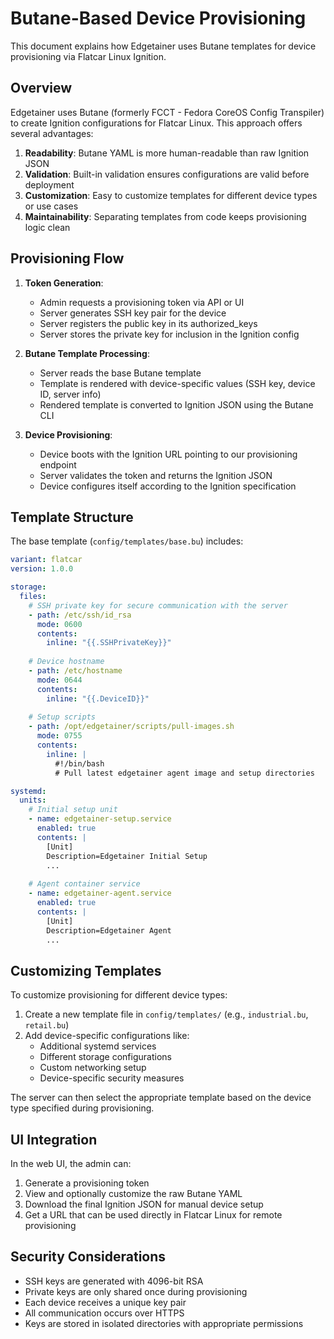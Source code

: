 # Butane-Based Device Provisioning

This document explains how Edgetainer uses Butane templates for device provisioning via Flatcar Linux Ignition.

## Overview

Edgetainer uses Butane (formerly FCCT - Fedora CoreOS Config Transpiler) to create Ignition configurations for Flatcar Linux. This approach offers several advantages:

1. **Readability**: Butane YAML is more human-readable than raw Ignition JSON
2. **Validation**: Built-in validation ensures configurations are valid before deployment
3. **Customization**: Easy to customize templates for different device types or use cases
4. **Maintainability**: Separating templates from code keeps provisioning logic clean

## Provisioning Flow

1. **Token Generation**:
   - Admin requests a provisioning token via API or UI
   - Server generates SSH key pair for the device
   - Server registers the public key in its authorized_keys
   - Server stores the private key for inclusion in the Ignition config

2. **Butane Template Processing**:
   - Server reads the base Butane template
   - Template is rendered with device-specific values (SSH key, device ID, server info)
   - Rendered template is converted to Ignition JSON using the Butane CLI

3. **Device Provisioning**:
   - Device boots with the Ignition URL pointing to our provisioning endpoint
   - Server validates the token and returns the Ignition JSON
   - Device configures itself according to the Ignition specification

## Template Structure

The base template (`config/templates/base.bu`) includes:

```yaml
variant: flatcar
version: 1.0.0

storage:
  files:
    # SSH private key for secure communication with the server
    - path: /etc/ssh/id_rsa
      mode: 0600
      contents:
        inline: "{{.SSHPrivateKey}}"
    
    # Device hostname
    - path: /etc/hostname
      mode: 0644
      contents:
        inline: "{{.DeviceID}}"
    
    # Setup scripts
    - path: /opt/edgetainer/scripts/pull-images.sh
      mode: 0755
      contents:
        inline: |
          #!/bin/bash
          # Pull latest edgetainer agent image and setup directories

systemd:
  units:
    # Initial setup unit
    - name: edgetainer-setup.service
      enabled: true
      contents: |
        [Unit]
        Description=Edgetainer Initial Setup
        ...
    
    # Agent container service
    - name: edgetainer-agent.service
      enabled: true
      contents: |
        [Unit]
        Description=Edgetainer Agent
        ...
```

## Customizing Templates

To customize provisioning for different device types:

1. Create a new template file in `config/templates/` (e.g., `industrial.bu`, `retail.bu`)
2. Add device-specific configurations like:
   - Additional systemd services
   - Different storage configurations
   - Custom networking setup
   - Device-specific security measures

The server can then select the appropriate template based on the device type specified during provisioning.

## UI Integration

In the web UI, the admin can:

1. Generate a provisioning token
2. View and optionally customize the raw Butane YAML
3. Download the final Ignition JSON for manual device setup
4. Get a URL that can be used directly in Flatcar Linux for remote provisioning

## Security Considerations

- SSH keys are generated with 4096-bit RSA
- Private keys are only shared once during provisioning
- Each device receives a unique key pair
- All communication occurs over HTTPS
- Keys are stored in isolated directories with appropriate permissions
